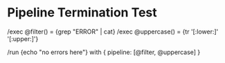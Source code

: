 # Pipeline Termination Test

/exec @filter() = {grep "ERROR" | cat}
/exec @uppercase() = {tr '[:lower:]' '[:upper:]'}

/run {echo "no errors here"} with {
pipeline: [@filter, @uppercase]
}
